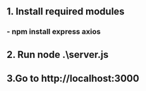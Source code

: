 ## 1. Install required modules
### -  npm install express axios
## 2. Run node .\server.js
## 3.Go to http://localhost:3000
